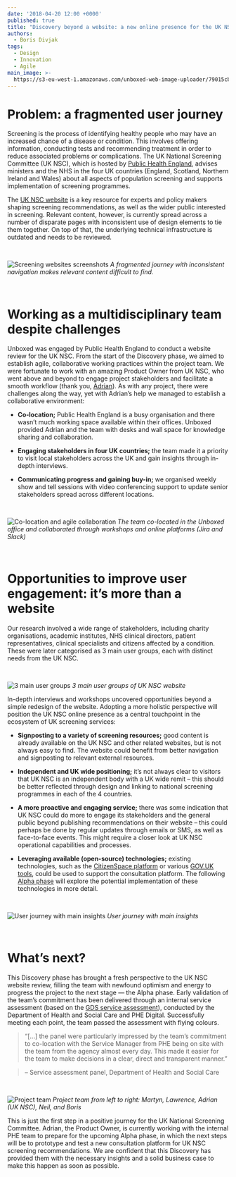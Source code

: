```yaml
---
date: '2018-04-20 12:00 +0000'
published: true
title: "Discovery beyond a website: a new online presence for the UK NSC"
authors:
  - Boris Divjak
tags:
  - Design
  - Innovation
  - Agile
main_image: >-
  https://s3-eu-west-1.amazonaws.com/unboxed-web-image-uploader/79015cb9003e0b38e5926b94591f05cb.jpg
---
```


# Problem: a fragmented user journey 

Screening is the process of identifying healthy people who may have an increased chance of a disease or condition. 
This involves offering information, conducting tests and recommending treatment in order to reduce associated problems or complications. 
The UK National Screening Committee (UK NSC), which is hosted by [Public Health England](https://www.gov.uk/government/organisations/public-health-england), 
advises ministers and the NHS in the four UK countries (England, Scotland, Northern Ireland and Wales) about all aspects 
of population screening and supports implementation of screening programmes. 

The [UK NSC website](https://www.gov.uk/government/groups/uk-national-screening-committee-uk-nsc) is a key resource for experts 
and policy makers shaping screening recommendations, as well as the wider public interested in screening. Relevant content, however, 
is currently spread across a number of disparate pages with inconsistent use of design elements to tie them together. On top of that, 
the underlying technical infrastructure is outdated and needs to be reviewed.

<br />

![Screening websites screenshots](https://s3-eu-west-1.amazonaws.com/unboxed-web-image-uploader/5e129c92c4c7e8e07c56fa06aa1eafce.jpg)
*A fragmented journey with inconsistent navigation makes relevant content difficult to find.*

<br />



# Working as a multidisciplinary team despite challenges

Unboxed was engaged by Public Health England to conduct a website review for the UK NSC. From the start of the Discovery phase, 
we aimed to establish agile, collaborative working practices within the project team. We were fortunate to work with an amazing 
Product Owner from UK NSC, who went above and beyond to engage project stakeholders and facilitate a smooth workflow 
(thank you, [Adrian](https://www.linkedin.com/in/adrian-byrtus-b62ab72a/)). As with any project, there were challenges along the way, 
yet with Adrian’s help we managed to establish a collaborative environment:

* **Co-location;** Public Health England is a busy organisation and there wasn’t much working space available within their offices. 
  Unboxed provided Adrian and the team with desks and wall space for knowledge sharing and collaboration.

* **Engaging stakeholders in four UK countries;** the team made it a priority to visit local stakeholders across the UK and gain insights 
  through in-depth interviews.

* **Communicating progress and gaining buy-in;** we organised weekly show and tell sessions with video conferencing support to update 
  senior stakeholders spread across different locations. 

<br />

![Co-location and agile collaboration](https://s3-eu-west-1.amazonaws.com/unboxed-web-image-uploader/dffe9b805f328cb62e2342fa27f05d93.jpg)
*The team co-located in the Unboxed office and collaborated through workshops and online platforms (Jira and Slack)*

<br />



# Opportunities to improve user engagement: it’s more than a website

Our research involved a wide range of stakeholders, including charity organisations, academic institutes, NHS clinical directors, 
patient representatives, clinical specialists and citizens affected by a condition. These were later categorised as 3 main user groups, 
each with distinct needs from the UK NSC.

<br />

![3 main user groups](https://s3-eu-west-1.amazonaws.com/unboxed-web-image-uploader/78de410b35f295094187e6b0854b99b8.jpg)
*3 main user groups of UK NSC website*

In-depth interviews and workshops uncovered opportunities beyond a simple redesign of the website. Adopting a more holistic perspective 
will position the UK NSC online presence as a central touchpoint in the ecosystem of UK screening services:

* **Signposting to a variety of screening resources;** good content is already available on the UK NSC and other related websites, 
  but is not always easy to find. The website could benefit from better navigation and signposting to relevant external resources. 

* **Independent and UK wide positioning;** it’s not always clear to visitors that UK NSC is an independent body with a UK wide remit – 
  this should be better reflected through design and linking to national screening programmes in each of the 4 countries.

* **A more proactive and engaging service;** there was some indication that UK NSC could do more to engage its stakeholders and the general 
  public beyond publishing recommendations on their website – this could perhaps be done by regular updates through emails or SMS, 
  as well as face-to-face events. This might require a closer look at UK NSC operational capabilities and processes.

* **Leveraging available (open-source) technologies;** existing technologies, such as the [CitizenSpace platform](https://www.citizenspace.com/info)
  or various [GOV.UK tools](https://www.gov.uk/service-manual/design#find-patterns), could be used to support the consultation platform. The following 
  [Alpha phase](https://www.gov.uk/service-manual/agile-delivery/how-the-alpha-phase-works) will explore the potential implementation of these technologies 
  in more detail.

<br />

![User journey with main insights](https://s3-eu-west-1.amazonaws.com/unboxed-web-image-uploader/b180ee53b136e8ea339f52ee739be567.jpg)
*User journey with main insights*

<br />



# What’s next?

This Discovery phase has brought a fresh perspective to the UK NSC website review, filling the team with newfound optimism and energy 
to progress the project to the next stage — the Alpha phase. Early validation of the team’s commitment has been delivered through 
an internal service assessment (based on the [GDS service assessment](https://www.gov.uk/service-manual/service-assessments/how-service-assessments-work)), 
conducted by the Department of Health and Social Care and PHE Digital. Successfully meeting each point, the team passed 
the assessment with flying colours.

> “[...] the panel were particularly impressed by the team’s commitment to co-location with the Service Manager from PHE being on 
> site with the team from the agency almost every day. This made it easier for the team to make decisions in a clear, 
> direct and transparent manner.”

> – Service assessment panel, Department of Health and Social Care

<br />

![Project team](https://s3-eu-west-1.amazonaws.com/unboxed-web-image-uploader/b5173fa6dbf6e5d723fedd420dc211e9.jpg)
*Project team from left to right: Martyn, Lawrence, Adrian (UK NSC), Neil, and Boris*


This is just the first step in a positive journey for the UK National Screening Committee. Adrian, the Product Owner, 
is currently working with the internal PHE team to prepare for the upcoming Alpha phase, in which the next steps will be to prototype 
and test a new consultation platform for UK NSC screening recommendations. We are confident that this Discovery has provided them 
with the necessary insights and a solid business case to make this happen as soon as possible.
